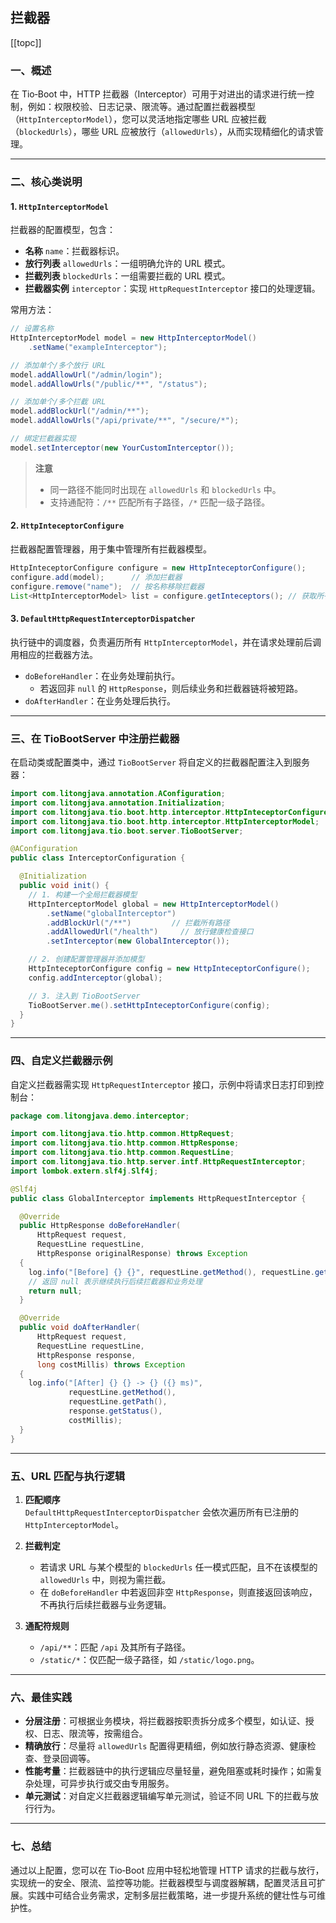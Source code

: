 ## 拦截器

[[topc]]

### 一、概述

在 Tio‑Boot 中，HTTP 拦截器（Interceptor）可用于对进出的请求进行统一控制，例如：权限校验、日志记录、限流等。通过配置拦截器模型（`HttpInterceptorModel`），您可以灵活地指定哪些 URL 应被拦截（`blockedUrls`），哪些 URL 应被放行（`allowedUrls`），从而实现精细化的请求管理。

---

### 二、核心类说明

#### 1. `HttpInterceptorModel`

拦截器的配置模型，包含：

- **名称** `name`：拦截器标识。
- **放行列表** `allowedUrls`：一组明确允许的 URL 模式。
- **拦截列表** `blockedUrls`：一组需要拦截的 URL 模式。
- **拦截器实例** `interceptor`：实现 `HttpRequestInterceptor` 接口的处理逻辑。

常用方法：

```java
// 设置名称
HttpInterceptorModel model = new HttpInterceptorModel()
    .setName("exampleInterceptor");

// 添加单个/多个放行 URL
model.addAllowUrl("/admin/login");
model.addAllowUrls("/public/**", "/status");

// 添加单个/多个拦截 URL
model.addBlockUrl("/admin/**");
model.addAllowUrls("/api/private/**", "/secure/*");

// 绑定拦截器实现
model.setInterceptor(new YourCustomInterceptor());
```

> **注意**
>
> - 同一路径不能同时出现在 `allowedUrls` 和 `blockedUrls` 中。
> - 支持通配符：`/**` 匹配所有子路径，`/*` 匹配一级子路径。

#### 2. `HttpInteceptorConfigure`

拦截器配置管理器，用于集中管理所有拦截器模型。

```java
HttpInteceptorConfigure configure = new HttpInteceptorConfigure();
configure.add(model);      // 添加拦截器
configure.remove("name");  // 按名称移除拦截器
List<HttpInterceptorModel> list = configure.getInteceptors(); // 获取所有模型
```

#### 3. `DefaultHttpRequestInterceptorDispatcher`

执行链中的调度器，负责遍历所有 `HttpInterceptorModel`，并在请求处理前后调用相应的拦截器方法。

- `doBeforeHandler`：在业务处理前执行。
  - 若返回非 `null` 的 `HttpResponse`，则后续业务和拦截器链将被短路。
- `doAfterHandler`：在业务处理后执行。

---

### 三、在 TioBootServer 中注册拦截器

在启动类或配置类中，通过 `TioBootServer` 将自定义的拦截器配置注入到服务器：

```java
import com.litongjava.annotation.AConfiguration;
import com.litongjava.annotation.Initialization;
import com.litongjava.tio.boot.http.interceptor.HttpInteceptorConfigure;
import com.litongjava.tio.boot.http.interceptor.HttpInterceptorModel;
import com.litongjava.tio.boot.server.TioBootServer;

@AConfiguration
public class InterceptorConfiguration {

  @Initialization
  public void init() {
    // 1. 构建一个全局拦截器模型
    HttpInterceptorModel global = new HttpInterceptorModel()
        .setName("globalInterceptor")
        .addBlockUrl("/**")         // 拦截所有路径
        .addAllowedUrl("/health")     // 放行健康检查接口
        .setInterceptor(new GlobalInterceptor());

    // 2. 创建配置管理器并添加模型
    HttpInteceptorConfigure config = new HttpInteceptorConfigure();
    config.addInterceptor(global);

    // 3. 注入到 TioBootServer
    TioBootServer.me().setHttpInteceptorConfigure(config);
  }
}
```

---

### 四、自定义拦截器示例

自定义拦截器需实现 `HttpRequestInterceptor` 接口，示例中将请求日志打印到控制台：

```java
package com.litongjava.demo.interceptor;

import com.litongjava.tio.http.common.HttpRequest;
import com.litongjava.tio.http.common.HttpResponse;
import com.litongjava.tio.http.common.RequestLine;
import com.litongjava.tio.http.server.intf.HttpRequestInterceptor;
import lombok.extern.slf4j.Slf4j;

@Slf4j
public class GlobalInterceptor implements HttpRequestInterceptor {

  @Override
  public HttpResponse doBeforeHandler(
      HttpRequest request,
      RequestLine requestLine,
      HttpResponse originalResponse) throws Exception
  {
    log.info("[Before] {} {}", requestLine.getMethod(), requestLine.getPath());
    // 返回 null 表示继续执行后续拦截器和业务处理
    return null;
  }

  @Override
  public void doAfterHandler(
      HttpRequest request,
      RequestLine requestLine,
      HttpResponse response,
      long costMillis) throws Exception
  {
    log.info("[After] {} {} -> {} ({} ms)",
             requestLine.getMethod(),
             requestLine.getPath(),
             response.getStatus(),
             costMillis);
  }
}
```

---

### 五、URL 匹配与执行逻辑

1. **匹配顺序**  
   `DefaultHttpRequestInterceptorDispatcher` 会依次遍历所有已注册的 `HttpInterceptorModel`。

2. **拦截判定**

   - 若请求 URL 与某个模型的 `blockedUrls` 任一模式匹配，且不在该模型的 `allowedUrls` 中，则视为需拦截。
   - 在 `doBeforeHandler` 中若返回非空 `HttpResponse`，则直接返回该响应，不再执行后续拦截器与业务逻辑。

3. **通配符规则**
   - `/api/**`：匹配 `/api` 及其所有子路径。
   - `/static/*`：仅匹配一级子路径，如 `/static/logo.png`。

---

### 六、最佳实践

- **分层注册**：可根据业务模块，将拦截器按职责拆分成多个模型，如认证、授权、日志、限流等，按需组合。
- **精确放行**：尽量将 `allowedUrls` 配置得更精细，例如放行静态资源、健康检查、登录回调等。
- **性能考量**：拦截器链中的执行逻辑应尽量轻量，避免阻塞或耗时操作；如需复杂处理，可异步执行或交由专用服务。
- **单元测试**：对自定义拦截器逻辑编写单元测试，验证不同 URL 下的拦截与放行行为。

---

### 七、总结

通过以上配置，您可以在 Tio‑Boot 应用中轻松地管理 HTTP 请求的拦截与放行，实现统一的安全、限流、监控等功能。拦截器模型与调度器解耦，配置灵活且可扩展。实践中可结合业务需求，定制多层拦截策略，进一步提升系统的健壮性与可维护性。
